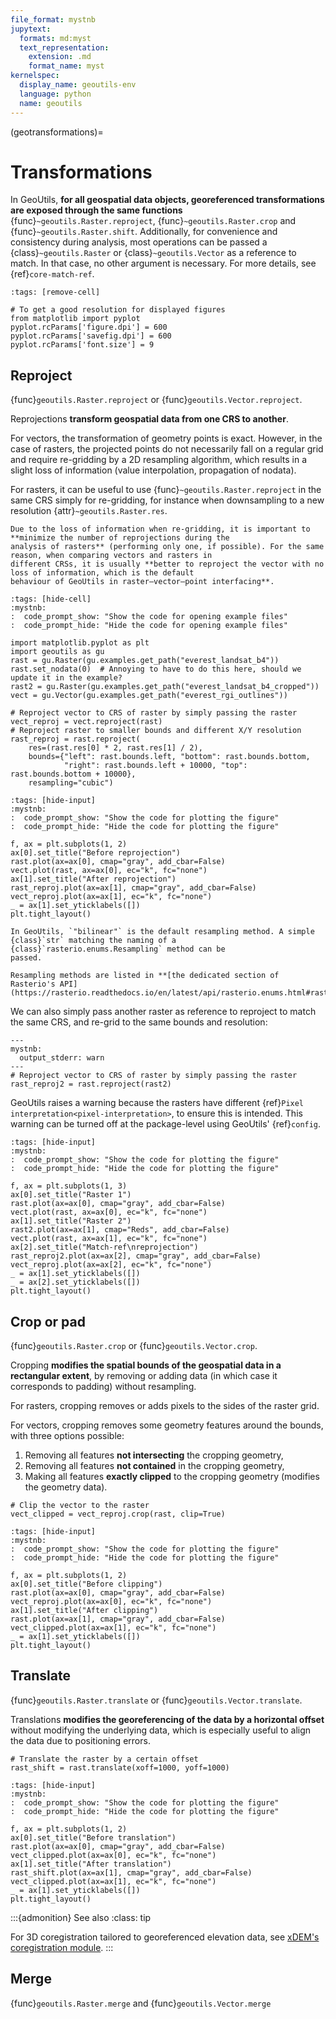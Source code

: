 ```yaml
---
file_format: mystnb
jupytext:
  formats: md:myst
  text_representation:
    extension: .md
    format_name: myst
kernelspec:
  display_name: geoutils-env
  language: python
  name: geoutils
---
```

(geotransformations)=
# Transformations

In GeoUtils, **for all geospatial data objects, georeferenced transformations are exposed through the same functions**
{func}`~geoutils.Raster.reproject`, {func}`~geoutils.Raster.crop` and {func}`~geoutils.Raster.shift`. Additionally,
for convenience and consistency during analysis, most operations can be passed a {class}`~geoutils.Raster` or
{class}`~geoutils.Vector` as a reference to match.
In that case, no other argument is necessary. For more details, see {ref}`core-match-ref`.

```{code-cell} ipython3
:tags: [remove-cell]

# To get a good resolution for displayed figures
from matplotlib import pyplot
pyplot.rcParams['figure.dpi'] = 600
pyplot.rcParams['savefig.dpi'] = 600
pyplot.rcParams['font.size'] = 9
```

## Reproject

{func}`geoutils.Raster.reproject` or {func}`geoutils.Vector.reproject`.

Reprojections **transform geospatial data from one CRS to another**.

For vectors, the transformation of geometry points is exact. However, in the case of rasters, the projected points
do not necessarily fall on a regular grid and require re-gridding by a 2D resampling algorithm, which results in a slight
loss of information (value interpolation, propagation of nodata).

For rasters, it can be useful to use {func}`~geoutils.Raster.reproject` in the same CRS simply for re-gridding,
for instance when downsampling to a new resolution {attr}`~geoutils.Raster.res`.

```{tip}
Due to the loss of information when re-gridding, it is important to **minimize the number of reprojections during the
analysis of rasters** (performing only one, if possible). For the same reason, when comparing vectors and rasters in
different CRSs, it is usually **better to reproject the vector with no loss of information, which is the default
behaviour of GeoUtils in raster–vector–point interfacing**.
```

```{code-cell} ipython3
:tags: [hide-cell]
:mystnb:
:  code_prompt_show: "Show the code for opening example files"
:  code_prompt_hide: "Hide the code for opening example files"

import matplotlib.pyplot as plt
import geoutils as gu
rast = gu.Raster(gu.examples.get_path("everest_landsat_b4"))
rast.set_nodata(0)  # Annoying to have to do this here, should we update it in the example?
rast2 = gu.Raster(gu.examples.get_path("everest_landsat_b4_cropped"))
vect = gu.Vector(gu.examples.get_path("everest_rgi_outlines"))
```

```{code-cell} ipython3
# Reproject vector to CRS of raster by simply passing the raster
vect_reproj = vect.reproject(rast)
# Reproject raster to smaller bounds and different X/Y resolution
rast_reproj = rast.reproject(
    res=(rast.res[0] * 2, rast.res[1] / 2),
    bounds={"left": rast.bounds.left, "bottom": rast.bounds.bottom,
            "right": rast.bounds.left + 10000, "top": rast.bounds.bottom + 10000},
    resampling="cubic")
```

```{code-cell} ipython3
:tags: [hide-input]
:mystnb:
:  code_prompt_show: "Show the code for plotting the figure"
:  code_prompt_hide: "Hide the code for plotting the figure"

f, ax = plt.subplots(1, 2)
ax[0].set_title("Before reprojection")
rast.plot(ax=ax[0], cmap="gray", add_cbar=False)
vect.plot(rast, ax=ax[0], ec="k", fc="none")
ax[1].set_title("After reprojection")
rast_reproj.plot(ax=ax[1], cmap="gray", add_cbar=False)
vect_reproj.plot(ax=ax[1], ec="k", fc="none")
_ = ax[1].set_yticklabels([])
plt.tight_layout()
```

```{note}
In GeoUtils, `"bilinear"` is the default resampling method. A simple {class}`str` matching the naming of a {class}`rasterio.enums.Resampling` method can be
passed.

Resampling methods are listed in **[the dedicated section of Rasterio's API](https://rasterio.readthedocs.io/en/latest/api/rasterio.enums.html#rasterio.enums.Resampling)**.
```

We can also simply pass another raster as reference to reproject to match the same CRS, and re-grid to the same bounds
and resolution:

```{code-cell} ipython3
---
mystnb:
  output_stderr: warn
---
# Reproject vector to CRS of raster by simply passing the raster
rast_reproj2 = rast.reproject(rast2)
```

GeoUtils raises a warning because the rasters have different {ref}`Pixel interpretation<pixel-interpretation>`,
to ensure this is intended. This warning can be turned off at the package-level using GeoUtils' {ref}`config`.

```{code-cell} ipython3
:tags: [hide-input]
:mystnb:
:  code_prompt_show: "Show the code for plotting the figure"
:  code_prompt_hide: "Hide the code for plotting the figure"

f, ax = plt.subplots(1, 3)
ax[0].set_title("Raster 1")
rast.plot(ax=ax[0], cmap="gray", add_cbar=False)
vect.plot(rast, ax=ax[0], ec="k", fc="none")
ax[1].set_title("Raster 2")
rast2.plot(ax=ax[1], cmap="Reds", add_cbar=False)
vect.plot(rast, ax=ax[1], ec="k", fc="none")
ax[2].set_title("Match-ref\nreprojection")
rast_reproj2.plot(ax=ax[2], cmap="gray", add_cbar=False)
vect_reproj.plot(ax=ax[2], ec="k", fc="none")
_ = ax[1].set_yticklabels([])
_ = ax[2].set_yticklabels([])
plt.tight_layout()
```

## Crop or pad

{func}`geoutils.Raster.crop` or {func}`geoutils.Vector.crop`.

Cropping **modifies the spatial bounds of the geospatial data in a rectangular extent**, by removing or adding data
(in which case it corresponds to padding) without resampling.

For rasters, cropping removes or adds pixels to the sides of the raster grid.

For vectors, cropping removes some geometry features around the bounds, with three options possible:
1. Removing all features **not intersecting** the cropping geometry,
2. Removing all features **not contained** in the cropping geometry,
3. Making all features **exactly clipped** to the cropping geometry (modifies the geometry data).

```{code-cell} ipython3
# Clip the vector to the raster
vect_clipped = vect_reproj.crop(rast, clip=True)
```

```{code-cell} ipython3
:tags: [hide-input]
:mystnb:
:  code_prompt_show: "Show the code for plotting the figure"
:  code_prompt_hide: "Hide the code for plotting the figure"

f, ax = plt.subplots(1, 2)
ax[0].set_title("Before clipping")
rast.plot(ax=ax[0], cmap="gray", add_cbar=False)
vect_reproj.plot(ax=ax[0], ec="k", fc="none")
ax[1].set_title("After clipping")
rast.plot(ax=ax[1], cmap="gray", add_cbar=False)
vect_clipped.plot(ax=ax[1], ec="k", fc="none")
_ = ax[1].set_yticklabels([])
plt.tight_layout()
```

## Translate

{func}`geoutils.Raster.translate` or {func}`geoutils.Vector.translate`.

Translations **modifies the georeferencing of the data by a horizontal offset** without modifying the underlying data,
which is especially useful to align the data due to positioning errors.


```{code-cell} ipython3
# Translate the raster by a certain offset
rast_shift = rast.translate(xoff=1000, yoff=1000)
```

```{code-cell} ipython3
:tags: [hide-input]
:mystnb:
:  code_prompt_show: "Show the code for plotting the figure"
:  code_prompt_hide: "Hide the code for plotting the figure"

f, ax = plt.subplots(1, 2)
ax[0].set_title("Before translation")
rast.plot(ax=ax[0], cmap="gray", add_cbar=False)
vect_clipped.plot(ax=ax[0], ec="k", fc="none")
ax[1].set_title("After translation")
rast_shift.plot(ax=ax[1], cmap="gray", add_cbar=False)
vect_clipped.plot(ax=ax[1], ec="k", fc="none")
_ = ax[1].set_yticklabels([])
plt.tight_layout()
```

:::{admonition} See also
:class: tip

For 3D coregistration tailored to georeferenced elevation data, see [xDEM's coregistration module](https://xdem.readthedocs.io/en/stable/coregistration.html).
:::

## Merge

{func}`geoutils.Raster.merge` and {func}`geoutils.Vector.merge`
